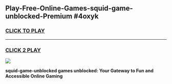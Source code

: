 
## Play-Free-Online-Games-squid-game-unblocked-Premium #4oxyk
<h3>
<a href="https://premium.freeplayer.one?title=squid-game-unblocked&ref=8M">CLICK TO PLAY</a></h3>
<hr>

<h3>
<a href="https://premium.freeplayer.one?title=squid-game-unblocked&ref=8M">CLICK 2 PLAY</a>
  
</h3>

<a href="https://premium.freeplayer.one?title=squid-game-unblocked&ref=8M"><img src="https://clearcache.store/games.png"></a>


**squid-game-unblocked games unblocked: Your Gateway to Fun and Accessible Online Gaming**
